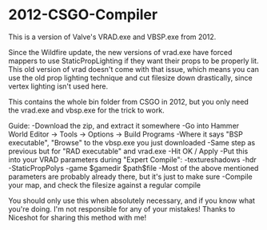 # 2012-CSGO-Compiler
This is a version of Valve's VRAD.exe and VBSP.exe from 2012.

Since the Wildfire update, the new versions of vrad.exe have forced mappers to use StaticPropLighting if they want their props to be properly lit.
This old version of vrad doesn't come with that issue, which means you can use the old prop lighting technique and cut filesize down drastically, since vertex lighting isn't used here.

This contains the whole bin folder from CSGO in 2012, but you only need the vrad.exe and vbsp.exe for the trick to work.

Guide:
-Download the zip, and extract it somewhere
-Go into Hammer World Editor -> Tools -> Options -> Build Programs
-Where it says "BSP executable", "Browse" to the vbsp.exe you just downloaded
-Same step as previous but for "RAD executable" and vrad.exe
-Hit OK / Apply
-Put this into your VRAD parameters during "Expert Compile": -textureshadows -hdr -StaticPropPolys -game $gamedir $path\$file
-Most of the above mentioned parameters are probably already there, but it's just to make sure
-Compile your map, and check the filesize against a regular compile

You should only use this when absolutely necessary, and if you know what you're doing. I'm not responsible for any of your mistakes!
Thanks to Niceshot for sharing this method with me!
